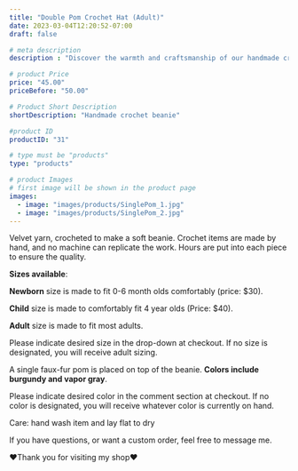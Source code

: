 ```yaml
---
title: "Double Pom Crochet Hat (Adult)"
date: 2023-03-04T12:20:52-07:00
draft: false

# meta description
description : "Discover the warmth and craftsmanship of our handmade crochet beanies. Each beanie is meticulously crafted from blanket yarn, creating a soft and cozy accessory. With hours of dedicated handiwork, our crochet items showcase unmatched quality and attention to detail. Experience the unique artistry that only handcrafted pieces can offer."

# product Price
price: "45.00"
priceBefore: "50.00"

# Product Short Description
shortDescription: "Handmade crochet beanie"

#product ID
productID: "31"

# type must be "products"
type: "products"

# product Images
# first image will be shown in the product page
images:
  - image: "images/products/SinglePom_1.jpg"
  - image: "images/products/SinglePom_2.jpg"
---
```


Velvet yarn, crocheted to make a soft beanie. Crochet items are made by hand, and no machine can replicate the work. Hours are put into each piece to ensure the quality. 

**Sizes available**:

**Newborn** size is made to fit 0-6 month olds comfortably (price: $30). 

**Child** size is made to comfortably fit 4 year olds (Price: $40). 

**Adult** size is made to fit most adults.

Please indicate desired size in the drop-down at checkout. If no size is designated, you will receive adult sizing.

A single faux-fur pom is placed on top of the beanie. **Colors include burgundy and vapor gray**. 

Please indicate desired color in the comment section at checkout. If no color is designated, you will receive whatever color is currently on hand.

Care: hand wash item and lay flat to dry

If you have questions, or want a custom order, feel free to message me.

❤Thank you for visiting my shop❤

